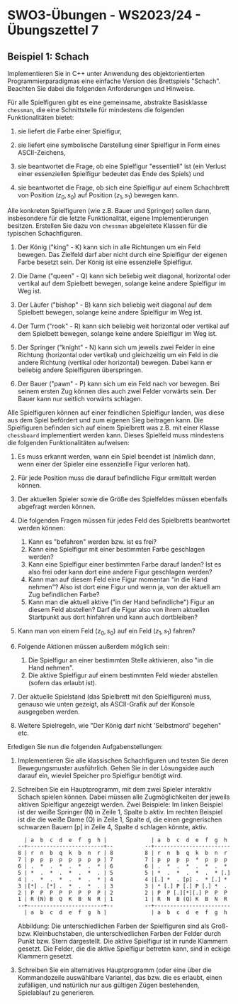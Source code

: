 # **SWO3-Übungen - WS2023/24 - Übungszettel 7**

## **Beispiel 1: Schach**

Implementieren Sie in C++ unter Anwendung des objektorientierten
Programmierparadigmas eine einfache Version des Brettspiels "Schach". Beachten
Sie dabei die folgenden Anforderungen und Hinweise.

Für alle Spielfiguren gibt es eine gemeinsame, abstrakte Basisklasse `chessman`,
die eine Schnittstelle für mindestens die folgenden Funktionalitäten bietet:

1. sie liefert die Farbe einer Spielfigur,

1. sie liefert eine symbolische Darstellung einer Spielfigur in Form eines
   ASCII-Zeichens,

1. sie beantwortet die Frage, ob eine Spielfigur "essentiell" ist (ein Verlust
   einer essenziellen Spielfigur bedeutet das Ende des Spiels) und

1. sie beantwortet die Frage, ob sich eine Spielfigur auf einem Schachbrett von
   Position $(z_0,s_0)$ auf Position $(z_1,s_1)$ bewegen kann.

Alle konkreten Spielfiguren (wie z.B. Bauer und Springer) sollen dann,
insbesondere für die letzte Funktionalität, eigene Implementierungen besitzen.
Erstellen Sie dazu von `chessman` abgeleitete Klassen für die typischen
Schachfiguren.

1. Der König ("king" - K) kann sich in alle Richtungen um ein Feld bewegen. Das
   Zielfeld darf aber nicht durch eine Spielfigur der eigenen Farbe besetzt
   sein. Der König ist eine essenzielle Spielfigur.

1. Die Dame ("queen" - Q) kann sich beliebig weit diagonal, horizontal oder
   vertikal auf dem Spielbett bewegen, solange keine andere Spielfigur im Weg
   ist.

1. Der Läufer ("bishop" - B) kann sich beliebig weit diagonal auf dem Spielbett
   bewegen, solange keine andere Spielfigur im Weg ist.

1. Der Turm ("rook" - R) kann sich beliebig weit horizontal oder vertikal auf
   dem Spielbett bewegen, solange keine andere Spielfigur im Weg ist.

1. Der Springer ("knight" - N) kann sich um jeweils zwei Felder in eine Richtung
   (horizontal oder vertikal) und gleichzeitig um ein Feld in die andere
   Richtung (vertikal oder horizontal) bewegen. Dabei kann er beliebig andere
   Spielfiguren überspringen.

1. Der Bauer ("pawn" - P) kann sich um ein Feld nach vor bewegen. Bei seinem
   ersten Zug können dies auch zwei Felder vorwärts sein. Der Bauer kann nur
   seitlich vorwärts schlagen.

Alle Spielfiguren können auf einer feindlichen Spielfigur landen, was diese aus
dem Spiel befördert und zum eigenen Sieg beitragen kann. Die Spielfiguren
befinden sich auf einem Spielbrett was z.B. mit einer Klasse `chessboard`
implementiert werden kann. Dieses Spielfeld muss mindestens die folgenden
Funktionalitäten aufweisen:

1. Es muss erkannt werden, wann ein Spiel beendet ist (nämlich dann, wenn einer
   der Spieler eine essenzielle Figur verloren hat).

1. Für jede Position muss die darauf befindliche Figur ermittelt werden können.

1. Der aktuellen Spieler sowie die Größe des Spielfeldes müssen ebenfalls
   abgefragt werden können.

1. Die folgenden Fragen müssen für jedes Feld des Spielbretts beantwortet werden
   können:
   1. Kann es "befahren" werden bzw. ist es frei?
   1. Kann eine Spielfigur mit einer bestimmten Farbe geschlagen werden?
   1. Kann eine Spielfigur einer bestimmten Farbe darauf landen? Ist es also
      frei oder kann dort eine andere Figur geschlagen werden?
   1. Kann man auf diesem Feld eine Figur momentan "in die Hand nehmen"? Also
      ist dort eine Figur und wenn ja, von der aktuell am Zug befindlichen
      Farbe?
   1. Kann man die aktuell aktive ("in der Hand befindliche") Figur an diesem
      Feld abstellen? Darf die Figur also von ihrem aktuellen Startpunkt aus
      dort hinfahren und kann auch dortbleiben?

1. Kann man von einem Feld $(z_0,s_0)$ auf ein Feld $(z_1,s_1)$ fahren?

1. Folgende Aktionen müssen außerdem möglich sein:
   1. Die Spielfigur an einer bestimmten Stelle aktivieren, also "in die Hand
      nehmen".
   1. Die aktive Spielfigur auf einem bestimmten Feld wieder abstellen (sofern
      das erlaubt ist).

1. Der aktuelle Spielstand (das Spielbrett mit den Spielfiguren) muss, genauso
   wie unten gezeigt, als ASCII-Grafik auf der Konsole ausgegeben werden.

1. Weitere Spielregeln, wie "Der König darf nicht 'Selbstmord' begehen" etc.

Erledigen Sie nun die folgenden Aufgabenstellungen:

1. Implementieren Sie alle klassischen Schachfiguren und testen Sie deren
   Bewegungsmuster ausführlich. Gehen Sie in der Lösungsidee auch darauf ein,
   wieviel Speicher pro Spielfigur benötigt wird.

1. Schreiben Sie ein Hauptprogramm, mit dem zwei Spieler interaktiv Schach
   spielen können. Dabei müssen alle Zugmöglichkeiten der jeweils aktiven
   Spielfigur angezeigt werden. Zwei Beispiele: Im linken Beispiel ist der weiße
   Springer (N) in Zeile 1, Spalte b aktiv. Im rechten Beispiel ist die die
   weiße Dame (Q) in Zeile 1, Spalte d, die einen gegnerischen schwarzen Bauern
   [p] in Zeile 4, Spalte d schlagen könnte, aktiv.

   ```txt
     | a  b  c  d  e  f  g  h |              | a  b  c  d  e  f  g  h |
   --+------------------------+--          --+------------------------+--
   8 | r  n  b  q  k  b  n  r | 8          8 | r  n  b  q  k  b  n  r | 8
   7 | p  p  p  p  p  p  p  p | 7          7 | p  p  p  p  *  p  p  p | 7
   6 | .  *  .  *  .  *  .  * | 6          6 | .  *  .  *  .  *  .  * | 6
   5 | *  .  *  .  *  .  *  . | 5          5 | *  .  *  .  *  .  * [.]| 5
   4 | .  *  .  *  .  *  .  * | 4          4 |[.] *  . [p] .  * [.] * | 4
   3 |[*] . [*] .  *  .  *  . | 3          3 | * [.] P [.] P [.] *  . | 3
   2 | P  P  P  P  P  P  P  P | 2          2 | P  P [.][*][.] P  P  P | 2
   1 | R (N) B  Q  K  B  N  R | 1          1 | R  N  B (Q) K  B  N  R | 1
   --+------------------------+--          --+------------------------+--
     | a  b  c  d  e  f  g  h |              | a  b  c  d  e  f  g  h |
   ```

   Abbildung: Die unterschiedlichen Farben der Spielfiguren sind als Groß- bzw.
   Kleinbuchstaben, die unterschiedlichen Farben der Felder durch Punkt bzw.
   Stern dargestellt. Die aktive Spielfigur ist in runde Klammern gesetzt. Die
   Felder, die die aktive Spielfigur betreten kann, sind in eckige Klammern
   gesetzt.

1. Schreiben Sie ein alternatives Hauptprogramm (oder eine über die
   Kommandozeile auswählbare Variante), das bzw. die es erlaubt, einen
   zufälligen, und natürlich nur aus gültigen Zügen bestehenden, Spielablauf zu
   generieren.
